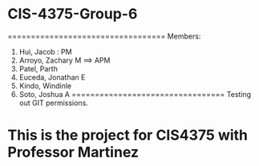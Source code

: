 # CIS-4375-Group-6
==================================
Members:
1) Hui, Jacob	: PM		
2) Arroyo, Zachary M  ==> APM
3) Patel, Parth
4) Euceda, Jonathan E 
5) Kindo, Windinle
6) Soto, Joshua A 
=================================
Testing out GIT permissions.

This is the project for CIS4375 with Professor Martinez
========================================================
